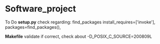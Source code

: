 # Software_project
To Do
**setup.py**
check regarding:
find_packages
install_requires=['invoke'],
packages=find_packages(),

**Makefile**
validate if correct, check about -D_POSIX_C_SOURCE=200809L
